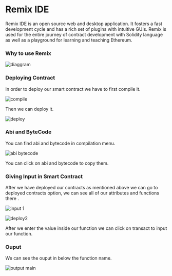 # Remix IDE

Remix IDE is an open source web and desktop application. It fosters a fast development cycle and has a rich set of plugins with intuitive GUIs. Remix is used for the entire journey of contract development with Solidity language as well as a playground for learning and teaching Ethereum.

### Why to use Remix

![diaggram](https://user-images.githubusercontent.com/95535448/188322162-3dddbd63-3a81-4c68-be14-1b55656bfdf9.png)

### Deploying Contract 
In order to deploy our smart contract we have to first compile it.

![compile](https://user-images.githubusercontent.com/95535448/188324572-beebceb0-0581-4a13-9490-3446a93d48bc.png)

Then we can deploy it.

![deploy](https://user-images.githubusercontent.com/95535448/188324592-72e7e39f-e0c8-4458-87cd-afce8057be47.png)

### Abi and ByteCode

You can find abi and bytecode in compilation menu. 

![abi bytecode](https://user-images.githubusercontent.com/95535448/188325206-00f28d8c-fa47-4a53-b150-4700afc1cf56.png)

You can click on abi and bytecode to copy them.

### Giving Input in Smart Contract 

After we have deployed our contracts as mentioned above we can go to deployed contracts option, we can see all of our attributes and functions there .

![input 1](https://user-images.githubusercontent.com/95535448/188326121-6942c024-686b-4b85-a607-47b0952e6ea5.png)

![deploy2](https://user-images.githubusercontent.com/95535448/188326127-c15c3288-0762-4386-a723-5b8b0cf82895.png)

After we enter the value inside our function we can click on transact to input our function.

### Ouput

We can see the ouput in below the function name.

![output main](https://user-images.githubusercontent.com/95535448/188327607-21c3b977-0cf1-4d41-81b4-503fc385f4b4.png)
 
